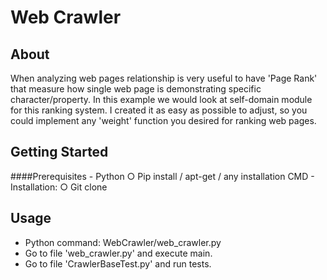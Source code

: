 # Web Crawler
## About
When analyzing web pages relationship is very useful to have 'Page Rank' that measure how single web page is demonstrating specific character/property.
In this example we would look at self-domain module for this ranking system.
I created it as easy as possible to adjust, so you could implement any 'weight' function you desired for ranking web pages.

## Getting Started
####Prerequisites
	- Python
		○ Pip install / apt-get / any installation CMD
	- Installation:
		○ Git clone

## Usage
- Python command: WebCrawler/web_crawler.py <URL> <DEPTH>
- Go to file 'web_crawler.py' and execute main.
- Go to file 'CrawlerBaseTest.py' and run tests.